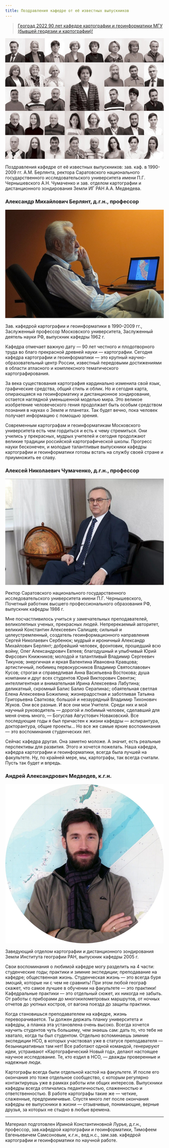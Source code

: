 ```yaml
---
title: Поздравления кафедре от её известных выпускников
---
```


> [Геоград 2022 90 лет кафедре картографии и геоинформатики МГУ (бывшей геодезии и картографии)!](www.facebook.com/Geograd/posts/90-лет-кафедре-картографии-и-геоинформатики-мгу-бывшей-геодезии-и-картографии-по/206325485098875/)

![alt text](472692789_606091465122273_8264217985413621374_n.jpg)

Поздравления кафедре от её известных выпускников: зав. каф. в 1990-2009 гг. А.М. Берлянта, ректора Саратовского национального государственного исследовательского университета имени П.Г. Чернышевского А.Н. Чумаченко и зав. отделом картографии и дистанционного зондирования Земли ИГ РАН А.А. Медведева.

### Александр Михайлович Берлянт, д.г.н., профессор

![alt text](472651284_606091648455588_3020562593514003913_n.jpg)

Зав. кафедрой картографии и геоинформатики в 1990–2009 гг., Заслуженный профессор Московского университета, Заслуженный деятель науки РФ, выпускник кафедры 1962 г.

Кафедра отмечает важную дату — 90 лет честного и плодотворного труда во благо прекрасной древней науки — картографии. Сегодня кафедра картографии и геоинформатики — это крупный научно-образовательный центр России, известный передовыми достижениями в области атласного и комплексного тематического картографирования.

За века существования картография кардинально изменила свой язык, графические средства, общий стиль и облик. Но и сегодня карта, опирающаяся на геоинформатику и дистанционное зондирование, остается наглядной уменьшенной моделью мира. Это великое изобретение человеческого гения продолжает быть особым средством познания в науках о Земле и планетах. Так будет вечно, пока человек получает информацию с помощью зрения.

Современным картографам и геоинформатикам Московского университета есть чем гордиться и есть к чему стремиться. Они учились у прекрасных, мудрых учителей и сегодня продолжают великие традиции российской картографической школы. Прогресс науки бесконечен, и молодые талантливые выпускники кафедры картографии и геоинформатики готовы встать на службу своей стране и приумножить ее славу.

### Алексей Николаевич Чумаченко, д.г.н., профессор

![alt text](472822621_606091378455615_5578869841805155350_n.jpg)

Ректор Саратовского национального государственного исследовательского университета имени П.Г. Чернышевского, Почетный работник высшего профессионального образования РФ, выпускник кафедры 1986 г.

Мне посчастливилось учиться у замечательных преподавателей, великолепных ученых, прекрасных людей. Непререкаемый авторитет, великий Константин Алексеевич Салищев; сильный и целеустремленный, создатель геоинформационного направления Сергей Николаевич Сербенюк; мудрый и ироничный Александр Михайлович Берлянт; добрейший человек, фронтовик, прошедший всю войну, Олег Александрович Евтеев; благодушный и улыбчивый Юрий Фирсович Книжников; молодой и талантливый Владимир Сергеевич Тикунов; энергичная и яркая Валентина Ивановна Кравцова; артистичный, любимец первокурсников Владимир Святославович Кусов; строгая и справедливая Анна Васильевна Востокова; душа компании и друг всех студентов Юрий Викторович Свентэк; интеллигентная и внимательная Ирина Алексеевна Лабутина; деликатный, скромный Балис Балио Серапинас; обаятельная светлая Елена Алексеевна Божилина; жизнерадостная и заботливая Татьяна Григорьевна Сваткова; большой и незаурядный Владимир Тихонович Жуков. Они все разные. И все они мои Учителя. Среди них и мой научный руководитель — дорогой и любимый человек, сделавший для меня очень много, — Богуслав Августович Новаковский. Все последующие годы я был причастен к жизни кафедры — аспирантура, докторантура, общие проекты… Но все же самые яркие воспоминания — это воспоминания студенческих лет.

Сейчас кафедра другая. Она заметно моложе. А значит, есть реальные перспективы для развития. Этого и хочется пожелать. Наша кафедра, кафедра картографии и геоинформатики, всегда была лучшей на факультете. Ну, по крайней мере, мы, картографы, так всегда считали. Пусть так будет и впредь.

### Андрей Александрович Медведев, к.г.н.

![alt text](472646868_606091361788950_2269013282525139250_n.jpg)

Заведующий отделом картографии и дистанционного зондирования Земли Института географии РАН, выпускник кафедры 2005 г.

Свои воспоминания о любимой кафедре могу разделить на 4 части: студенческие годы; практики и зимние экспедиции; преподавание на кафедре; общественная жизнь. Студенческая жизнь — это всегда буря эмоций, которые ни с чем не сравнить! При этом любой географ скажет, что самое лучшее в обучении на факультете — это практики! Кафедральные практики — это отдельный сюжет, их никогда не забыть. От работы с приборами до многокилометровых маршрутов, от ночных отчетов до уютных костров, от вагона поезда до защиты практики.

Когда становишься преподавателем на кафедре, жизнь переворачивается. Ты должен держать планку университета и кафедры, а планка эта установлена очень высоко. Всегда хочется научить студентов чуть большему, чем знаешь сам: дать то, что тебе не хватало, когда ты был студентом. Отдельно вспоминаешь зимние экспедиции НСО, в которых участвовал уже в статусе преподавателя — безынициативных там нет! Все работают одной командой, генерируют идеи, устраивают «Картографический Новый год», делают настоящее научное исследование. Те, кто ездил в НСО, — дважды проверенные и надежные люди.

Картографы всегда были отдельной кастой на факультете. И после его окончания это тоже отдельное сообщество, с которым регулярно контактируешь уже в рамках работы или общих интересов. Выпускники кафедры всегда отличались педантичностью, слаженностью и ответственностью. В работе картографы такие же — четкие, слаженные, предприимчивые. Спустя много лет после окончания кафедры ее выпускники в жизни — отзывчивые, понимающие, верные друзья, за которых не стыдно в любые времена.

---

Материал подготовлен Ириной Константиновной Лурье, д.г.н., профессор, зав.кафедрой картографии и геоинформатики, Тимофеем Евгеньевичем Самсоновым, к.г.н., вед.н.с., зам.зав. кафедрой картографии и геоинформатики по научной работе.
